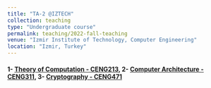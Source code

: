 ```yaml
---
title: "TA-2 @IZTECH"
collection: teaching
type: "Undergraduate course"
permalink: teaching/2022-fall-teaching
venue: "Izmir Institute of Technology, Computer Engineering"
location: "Izmir, Turkey"
---
```


#### 1- [Theory of Computation - CENG213](https://ceng.iyte.edu.tr/courses/ceng-213/), 2- [Computer Architecture - CENG311](https://ceng.iyte.edu.tr/courses/ceng-311/), 3- [Cryptography - CENG471](https://ceng.iyte.edu.tr/courses/ceng-471/)



